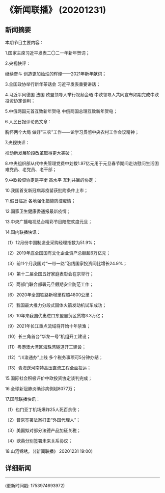 # 《新闻联播》 (20201231)

## 新闻摘要

本期节目主要内容：

1.国家主席习近平发表二〇二一年新年贺词；

2.央视快评：

继续奋斗 创造更加灿烂的辉煌——2021年新年献词；

3.全国政协举行新年茶话会 习近平发表重要讲话；

4.习近平同德国 法国 欧盟领导人举行视频会晤 中欧领导人共同宣布如期完成中欧投资协定谈判；

5.中俄两国元首互致新年贺电 中俄两国总理互致新年贺电；

6.人民日报评论员文章：

胸怀两个大局 做好“三农”工作——论学习贯彻中央农村工作会议精神；

7.央视快评：

推动新发展阶段改革取得更大突破；

8.中央组织部从代中央管理党费中划拨1.97亿元用于元旦春节期间走访慰问生活困难党员、老党员、老干部；

9.中欧投资协定是平衡 高水平 互利共赢的协定；

10.我国首支新冠病毒疫苗获批附条件上市；

11.假日临近 各地强化措施防控疫情；

12.国家卫生健康委通报最新疫情；

13.中央广播电视总台精彩节目陪您欢度元旦；

14.国内联播快讯：

（1）12月份中国制造业采购经理指数为51.9%；

（2）2019年底全国国有文化企业资产总额超6万亿元；

（3）前11个月我国对“一带一路”沿线国家投资同比增长24.9%；

（4）第十二届全国五好家庭表彰会在京举行；

（5）两部门联合部署元旦假期安全防范工作；

（6）2020年全国铁路新增里程超4800公里；

（7）我国最大推力分段式固体火箭发动机试车成功；

（8）10年来我国优惠进口东盟自贸区货物3.3万亿；

（9）2021年长江重点流域将开始十年禁渔；

（10）长三角首台“华龙一号”机组开工建设；

（11）粤港澳大湾区海珠湾隧道开工建设；

（12）“川渝通办”上线 多个税务事项可5分钟办结；

（13）青海送河南特高压直流工程全面投运；

15.国际社会积极评价中欧投资协定谈判完成；

16.全球新冠肺炎确诊病例超8077万；

17.国际联播快讯：

（1）也门亚丁机场爆炸25人死百余伤；

（2）普京签署法案打击“外国代理人”；

（3）美国拟对部分法德产品加征关税；

（4）欧英分别签署未来关系协议；

18.山河锦绣。（《新闻联播》 20201231 19:00）

## 详细新闻

---

(更新时间戳: 1753974693972)

